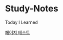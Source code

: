 # Study-Notes
Today I Learned

[페이지 테스트](https://github.com/JupitorCentral/Study-Notes/blob/main/Coding%20Test/README.md)
